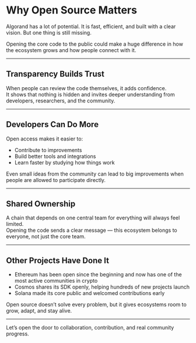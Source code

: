 # Why Open Source Matters

Algorand has a lot of potential. It is fast, efficient, and built with a clear vision. But one thing is still missing.

Opening the core code to the public could make a huge difference in how the ecosystem grows and how people connect with it.

---

## Transparency Builds Trust

When people can review the code themselves, it adds confidence.  
It shows that nothing is hidden and invites deeper understanding from developers, researchers, and the community.

---

## Developers Can Do More

Open access makes it easier to:

- Contribute to improvements
- Build better tools and integrations
- Learn faster by studying how things work

Even small ideas from the community can lead to big improvements when people are allowed to participate directly.

---

## Shared Ownership

A chain that depends on one central team for everything will always feel limited.  
Opening the code sends a clear message — this ecosystem belongs to everyone, not just the core team.

---

## Other Projects Have Done It

- Ethereum has been open since the beginning and now has one of the most active communities in crypto
- Cosmos shares its SDK openly, helping hundreds of new projects launch
- Solana made its core public and welcomed contributions early

Open source doesn’t solve every problem, but it gives ecosystems room to grow, adapt, and stay alive.

---

Let’s open the door to collaboration, contribution, and real community progress.
